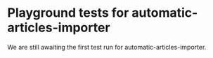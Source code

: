 # Playground tests for automatic-articles-importer
We are still awaiting the first test run for automatic-articles-importer.
